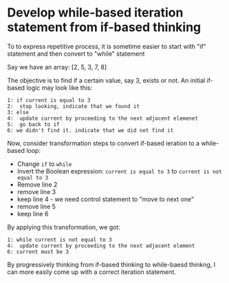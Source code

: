 
# Develop while-based iteration statement from if-based thinking


To to express repetitive process, it is sometime easier to start with "if" statement and then convert to "while" statement

Say we have an array:
[2, 5, 3, 7, 8]

The objective is to find if a certain value, say 3, exists or not. An initial if-based logic may look like this:


```
1: if current is equal to 3
2:  stop looking, indicate that we found it
3: else
4:  update current by proceeding to the next adjacent elemenet
5:  go back to if
6: we didn't find it. indicate that we did not find it
```

Now, consider transformation steps to convert if-based ieration to a while-based loop:

- Change `if` to `while`
- Invert the Boolean expression: `current is equal to 3` to `current is not equal to 3`
- Remove line 2
- remove line 3
- keep line 4 - we need control statement to "move to next one"
- remove line 5
- keep line 6

By applying this transformation, we got:

```
1: while current is not equal to 3
4:  update current by proceeding to the next adjacent element
6: current must be 3
```

By progressively thinking from if-based thinking to while-baesd thinkng, I can more easily come up with a correct iteration statement.